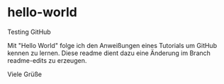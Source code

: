 # hello-world
Testing GitHub

Mit "Hello World" folge ich den Anweißungen eines Tutorials um GitHub kennen zu lernen. Diese readme dient dazu eine Änderung im Branch readme-edits zu erzeugen.

Viele Grüße
